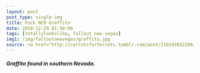 ```yaml
---
layout: post
post_type: single-img
title: Fuck NCR Graffito
date: 2018-12-29 01:50:00
tags: [totallylookslike, fallout new vegas]
img1: /img/falloutnewvegas/graffito.jpg
source: <a href="http://carrotsforferrets.tumblr.com/post/119243832199/graffiti-found-in-southern-nevada" target="_blank" rel="nofollow">Carrots for Ferrets</a>
---
```

#### *Graffito found in southern Nevada.*
